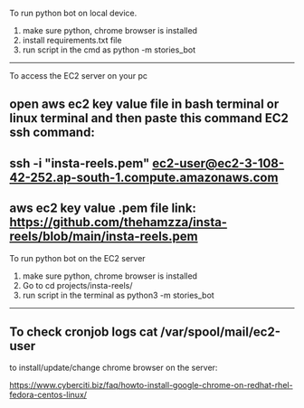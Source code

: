 To run python bot on local device.
1) make sure python, chrome browser is installed
2) install requirements.txt file
3) run script in the cmd as
  python -m stories_bot

----------------------------------
To access the EC2 server on your pc

open aws ec2 key value file in bash terminal or linux terminal and then paste this command
EC2 ssh command:
-------------------------------------
ssh -i "insta-reels.pem" ec2-user@ec2-3-108-42-252.ap-south-1.compute.amazonaws.com
-------------------------------------
aws ec2 key value .pem file link:
https://github.com/thehamzza/insta-reels/blob/main/insta-reels.pem
-----------------------------------
To run python bot on the EC2 server
1) make sure python, chrome browser is installed
2) Go to cd projects/insta-reels/
3) run script in the terminal as
  python3 -m stories_bot
-----------------------------------
To check cronjob logs
cat /var/spool/mail/ec2-user
---------------------------------------
to install/update/change chrome browser on the server:

https://www.cyberciti.biz/faq/howto-install-google-chrome-on-redhat-rhel-fedora-centos-linux/
